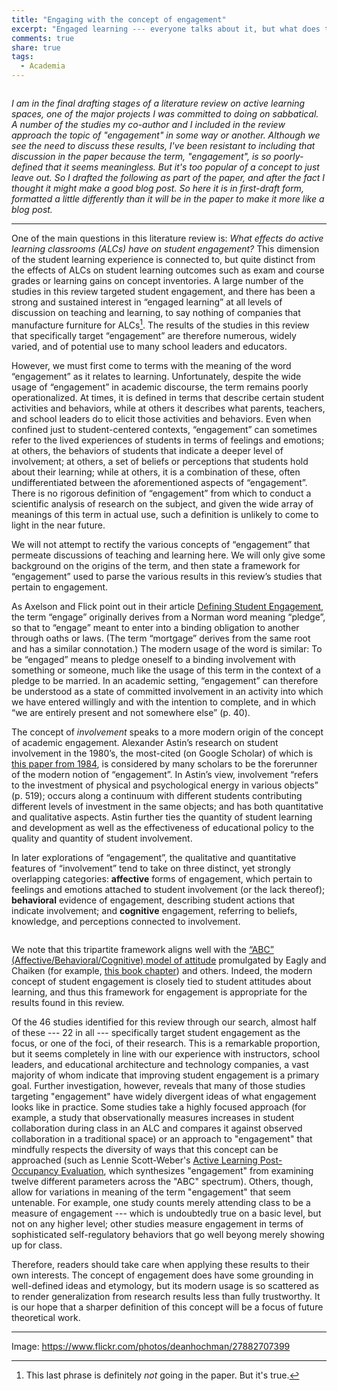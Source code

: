 ```yaml
---
title: "Engaging with the concept of engagement"
excerpt: "Engaged learning --- everyone talks about it, but what does the term, engagement, even mean? Does it mean anything? We take a look through an excerpt from a forthcoming literature review on active learning  spaces."
comments: true
share: true
tags:
  - Academia 
---
```


<img src="{{ site.url }}{{ site.baseurl }}/assets/images/switch.jpg" alt="" class="full">

_I am in the final drafting stages of a literature review on active learning spaces, one of the major projects I was committed to doing on sabbatical. A number of the studies my co-author and I included in the review approach the topic of "engagement" in some way or another. Although we see the need to discuss these results, I've been resistant to including that discussion in the paper because the term, "engagement", is so poorly-defined that it seems meaningless. But it's too popular of a concept to just leave out. So I drafted the following as part of the paper, and after the fact I thought it might make a good blog post. So here it is in first-draft form, formatted a little differently than it will be in the paper to make it more like a blog post._

---

One of the main questions in this literature review is: _What effects do active learning classrooms (ALCs)  have on student engagement?_  This dimension of the student learning experience is connected to, but quite distinct from the effects of ALCs on student learning outcomes such as exam and course grades or learning gains on concept inventories. A large number of the studies in this review targeted student engagement, and there has been a strong and sustained interest in “engaged learning” at all levels of discussion on teaching and learning, to say nothing of companies that manufacture furniture for ALCs[^1]. The results of the studies in this review that specifically target “engagement” are therefore numerous, widely varied, and of potential use to many school leaders and educators. 

However, we must first come to terms with the meaning of the word “engagement” as it relates to learning. Unfortunately, despite the wide usage of “engagement” in academic discourse, the term remains poorly operationalized. At times, it is defined in terms that describe certain student activities and behaviors, while at others it describes what parents, teachers, and school leaders do to elicit those activities and behaviors. Even when confined just to student-centered contexts, “engagement” can sometimes refer to the lived experiences of students in terms of feelings and emotions; at others, the behaviors of students that indicate a deeper level of involvement; at others, a set of beliefs or perceptions that students hold about their learning; while at others, it is a combination of these, often undifferentiated between the aforementioned aspects of “engagement”. There is no rigorous definition of “engagement” from which to conduct a scientific analysis of research on the subject, and given the wide array of meanings of this term in actual use, such a definition is unlikely to come to light in the near future. 

We will not attempt to rectify the various concepts of “engagement” that permeate discussions of teaching and learning here. We will only give some background on the origins of the term, and then state a framework for “engagement” used to parse the various results in this review’s studies that pertain to engagement. 

As Axelson and Flick point out in their article [Defining Student Engagement](https://eric.ed.gov/?id=EJ911465), the term “engage” originally derives from a Norman word meaning “pledge”, so that to “engage” meant to enter into a binding obligation to another through oaths or laws. (The term “mortgage” derives from the same root and has a similar connotation.) The modern usage of the word is similar: To be “engaged” means to pledge oneself to a binding involvement with something or someone, much like the usage of this term in the context of a pledge to be married. In an academic setting, “engagement” can therefore be understood as a state of committed involvement in an activity into which we have entered willingly and with the intention to complete, and in which “we are entirely present and not somewhere else” (p. 40). 

The concept of _involvement_ speaks to a more modern origin of the concept of academic engagement. Alexander Astin’s research on student involvement in the 1980’s, the most-cited (on Google Scholar) of which is [this paper from 1984](https://www.researchgate.net/profile/Alexander_Astin/publication/220017441_Student_Involvement_A_Development_Theory_for_Higher_Education/links/00b7d52d094bf5957e000000/Student-Involvement-A-Development-Theory-for-Higher-Education.pdf), is considered by many scholars to be the forerunner of the modern notion of “engagement”. In Astin’s view, involvement “refers to the investment of physical and psychological energy in various objects” (p. 519); occurs along a continuum with different students contributing different levels of investment in the same objects; and has both quantitative and qualitative aspects. Astin further ties the quantity of student learning and development as well as the effectiveness of educational policy to the quality and quantity of student involvement. 

In later explorations of “engagement”, the qualitative and quantitative features of “involvement” tend to take on three distinct, yet strongly overlapping categories: **affective** forms of engagement, which pertain to feelings and emotions attached to student involvement (or the lack thereof); **behavioral** evidence of engagement, describing student actions that indicate involvement; and **cognitive** engagement, referring to beliefs, knowledge, and perceptions connected to involvement. 

<img src="{{ site.url }}{{ site.baseurl }}/assets/images/engagement-venn.png" alt="" class="full">

We note that this tripartite framework aligns well with the [“ABC” (Affective/Behavioral/Cognitive) model of attitude](https://www.simplypsychology.org/attitudes.html) promulgated by Eagly and Chaiken (for example, [this book chapter](http://psycnet.apa.org/record/1998-07091-007)) and others. Indeed, the modern concept of student engagement is closely tied to student attitudes about learning, and thus this framework for engagement is appropriate for the results found in this review. 

Of the 46 studies identified for this review through our search, almost half of these --- 22 in all --- specifically target student engagement as the focus, or one of the foci, of their research. This is a remarkable proportion, but it seems completely in line with our experience with instructors, school leaders, and educational architecture and technology companies, a vast majority of whom indicate that improving student engagement is a primary goal. Further investigation, however, reveals that many of those studies targeting "engagement" have widely divergent ideas of what engagement looks like in practice. Some studies take a highly focused approach (for example, a study that observationally measures increases in student collaboration during class in an ALC and compares it against observed collaboration in a traditional space) or an approach to "engagement" that mindfully respects the diversity of ways that this concept can be approached (such as Lennie Scott-Weber's [Active Learning Post-Occupancy Evaluation](https://www.steelcase.com/content/uploads/2015/03/Post-Occupancy-Whitepaper_FINAL.pdf), which synthesizes "engagement" from examining twelve different parameters across the "ABC" spectrum). Others, though, allow for variations in meaning of the term "engagement" that seem untenable. For example, one study counts merely attending class to be a measure of engagement --- which is undoubtedly true on a basic level, but not on any higher level; other studies measure engagement in terms of sophisticated self-regulatory behaviors that go well beyong merely showing up for class. 

Therefore, readers should take care when applying these results to their own interests. The concept of engagement does have some grounding in well-defined ideas and etymology, but its modern usage is so scattered as to render generalization from research results less than fully trustworthy. It is our hope that a sharper definition of this concept will be a focus of future theoretical work. 

---

Image: https://www.flickr.com/photos/deanhochman/27882707399


[^1]: This last phrase is definitely _not_ going in the paper. But it's true. 